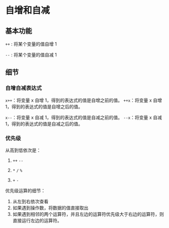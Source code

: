# 自增和自减

## 基本功能

`++` : 将某个变量的值自增 1

`--` : 将某个变量的值自减 1

## 细节

### 自增自减表达式

`x++`：将变量 x 自增 1，得到的表达式的值是自增之前的值。
`++x`：将变量 x 自增 1，得到的表达式的值是自增之后的值。

`x--`：将变量 x 自减 1，得到的表达式的值是自减之前的值。
`--x`：将变量 x 自减 1，得到的表达式的值是自减之后的值。

### 优先级

从高到低依次是：

1. `++` `--`

2. `*` `/` `%`

3. `+` `-`

优先级运算的细节：

1. 从左到右依次查看
2. 如果遇到操作数，将数据的值直接取出
3. 如果遇到相邻的两个运算符，并且左边的运算符优先级大于右边的运算符，则直接运行左边的运算符。
